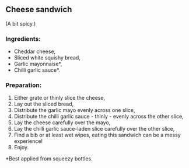 ## Cheese sandwich   
(A bit spicy.)


### Ingredients:

* Cheddar cheese,
* Sliced white squishy bread,
* Garlic mayonnaise\*,
* Chilli garlic sauce\*.


### Preparation:

1. Either grate or thinly slice the cheese,
2. Lay out the sliced bread,
3. Distribute the garlic mayo evenly across one slice,
4. Distribute the chilli garlic sauce - thinly -  evenly across the other slice,
5. Lay the cheese carefully over the mayo,
6. Lay the chilli garlic sauce-laden slice carefully over the other slice,
7. Find a bib or at least wet wipes, eating this sandwich can be a messy experience!
8. Enjoy.


\*Best applied from squeezy bottles.
